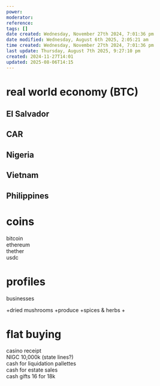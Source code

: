 ```yaml
---
power: 
moderator: 
reference: 
tags: []
date created: Wednesday, November 27th 2024, 7:01:36 pm
date modified: Wednesday, August 6th 2025, 2:05:21 am
time created: Wednesday, November 27th 2024, 7:01:36 pm
last update: Thursday, August 7th 2025, 9:27:10 pm
created: 2024-11-27T14:01
updated: 2025-08-06T14:15
---
```

# real world economy (BTC)
## El Salvador
## CAR
## Nigeria
## Vietnam
## Philippines

# coins

bitcoin  
ethereum  
thether  
usdc

# profiles

businesses

+dried mushrooms +produce +spices & herbs +

# flat buying

casino receipt  
NIGC 10,000k (state lines?)  
cash for liquidation pallettes  
cash for estate sales  
cash gifts 16 for 18k
